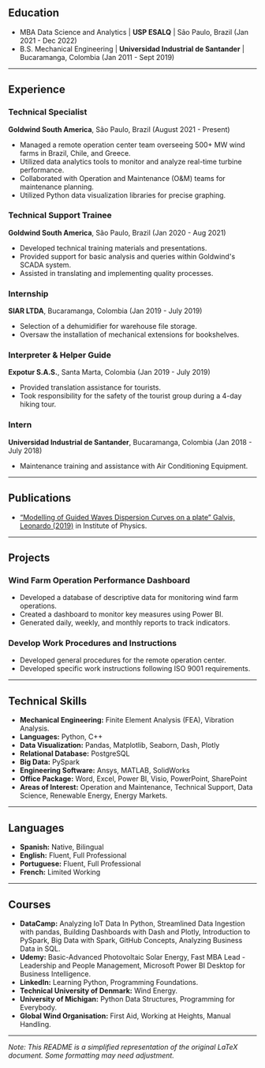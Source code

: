 ## Education

- MBA Data Science and Analytics | **USP ESALQ**   | São Paulo, Brazil (Jan 2021 - Dec 2022)
- B.S. Mechanical Engineering | **Universidad Industrial de Santander** | Bucaramanga, Colombia (Jan 2011 - Sept 2019)

---

## Experience

### Technical Specialist
**Goldwind South America**, São Paulo, Brazil (August 2021 - Present)
- Managed a remote operation center team overseeing 500+ MW wind farms in Brazil, Chile, and Greece.
- Utilized data analytics tools to monitor and analyze real-time turbine performance.
- Collaborated with Operation and Maintenance (O&M) teams for maintenance planning.
- Utilized Python data visualization libraries for precise graphing.

### Technical Support Trainee
**Goldwind South America**, São Paulo, Brazil (Jan 2020 - Aug 2021)
- Developed technical training materials and presentations.
- Provided support for basic analysis and queries within Goldwind's SCADA system.
- Assisted in translating and implementing quality processes.

### Internship
**SIAR LTDA**, Bucaramanga, Colombia (Jan 2019 - July 2019)
- Selection of a dehumidifier for warehouse file storage.
- Oversaw the installation of mechanical extensions for bookshelves.

### Interpreter & Helper Guide
**Expotur S.A.S.**, Santa Marta, Colombia (Jan 2019 - July 2019)
- Provided translation assistance for tourists.
- Took responsibility for the safety of the tourist group during a 4-day hiking tour.

### Intern
**Universidad Industrial de Santander**, Bucaramanga, Colombia (Jan 2018 - July 2018)
- Maintenance training and assistance with Air Conditioning Equipment.

---

## Publications

- [“Modelling of Guided Waves Dispersion Curves on a plate” Galvis, Leonardo (2019)](https://iopscience.iop.org/article/10.1088/1742-6596/1386/1/012117/pdf) in Institute of Physics.

---

## Projects

### Wind Farm Operation Performance Dashboard
- Developed a database of descriptive data for monitoring wind farm operations.
- Created a dashboard to monitor key measures using Power BI.
- Generated daily, weekly, and monthly reports to track indicators.

### Develop Work Procedures and Instructions
- Developed general procedures for the remote operation center.
- Developed specific work instructions following ISO 9001 requirements.

---

## Technical Skills

- **Mechanical Engineering:** Finite Element Analysis (FEA), Vibration Analysis.
- **Languages:** Python, C++
- **Data Visualization:** Pandas, Matplotlib, Seaborn, Dash, Plotly
- **Relational Database:** PostgreSQL
- **Big Data:** PySpark
- **Engineering Software:** Ansys, MATLAB, SolidWorks
- **Office Package:** Word, Excel, Power BI, Visio, PowerPoint, SharePoint
- **Areas of Interest:** Operation and Maintenance, Technical Support, Data Science, Renewable Energy, Energy Markets.

---

## Languages

- **Spanish:** Native, Bilingual
- **English:** Fluent, Full Professional
- **Portuguese:** Fluent, Full Professional
- **French:** Limited Working

---

## Courses

- **DataCamp:** Analyzing IoT Data In Python, Streamlined Data Ingestion with pandas, Building Dashboards with Dash and Plotly, Introduction to PySpark, Big Data with Spark, GitHub Concepts, Analyzing Business Data in SQL.
- **Udemy:** Basic-Advanced Photovoltaic Solar Energy, Fast MBA Lead - Leadership and People Management, Microsoft Power BI Desktop for Business Intelligence.
- **LinkedIn:** Learning Python, Programming Foundations.
- **Technical University of Denmark:** Wind Energy.
- **University of Michigan:** Python Data Structures, Programming for Everybody.
- **Global Wind Organisation:** First Aid, Working at Heights, Manual Handling.

---

*Note: This README is a simplified representation of the original LaTeX document. Some formatting may need adjustment.*
